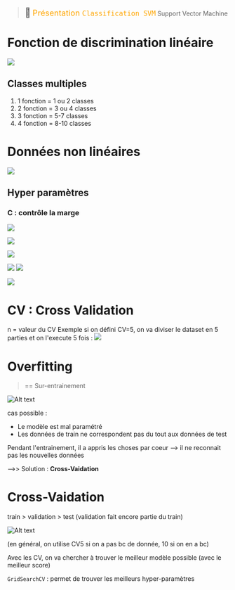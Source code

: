 > <span style="font-size: 1.5em">📖</span> <span style="color: orange; font-size: 1.3em;">Présentation `Classification SVM`</span>
> Support Vector Machine

# Fonction de discrimination linéaire
![](Screen/2023-03-24-12-40-11.png)


## Classes multiples

1. 1 fonction = 1 ou 2 classes
2. 2 fonction = 3 ou 4 classes
3. 3 fonction = 5-7 classes
4. 4 fonction = 8-10 classes


# Données non linéaires

![](Screen/2023-03-24-13-18-53.png)

## Hyper paramètres
### **C** : contrôle la marge

![](Screen/2023-03-24-13-19-13.png)

![](Screen/2023-03-24-13-20-29.png)

![](Screen/2023-03-24-13-21-05.png)

![](Screen/2023-03-24-13-22-06.png)
![](Screen/2023-03-24-13-22-17.png)

![](Screen/2023-03-24-13-22-39.png)

# CV : Cross Validation
n = valeur du CV
Exemple si on défini CV=5, on va diviser le dataset en 5 parties et on l'execute 5 fois :
![](Screen/2023-03-24-14-51-51.png)

# Overfitting
> == Sur-entrainement

![Alt text](Export/Overfitting-prob.svg)

cas possible :
- Le modèle est mal paramétré
- Les données de train ne correspondent pas du tout aux données de test

Pendant l'entrainement, il a appris les choses par coeur --> il ne reconnait pas les nouvelles données

-->> Solution : **Cross-Vaidation**

# Cross-Vaidation

train > validation > test
(validation fait encore partie du train)



![Alt text](Export/Overfitting-sol.svg)

(en général, on utilise CV5 si on a pas bc de donnée, 10 si on en a bc)

Avec les CV, on va chercher à trouver le meilleur modèle possible (avec le meilleur score)

`GridSearchCV` : permet de trouver les meilleurs hyper-paramètres
